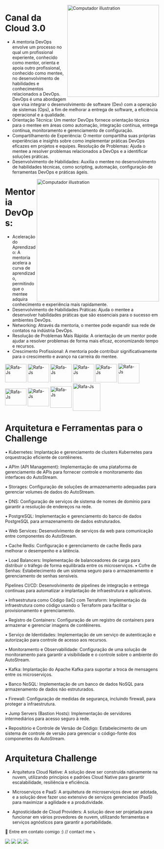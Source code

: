 
</p>
   
<img src="https://user-images.githubusercontent.com/91704169/267197442-2deeb92a-0ef5-46ae-bbe2-69fcaabfdad6.png" min-width="300px" max-width="300px" width="300px" align="right" alt="Computador illustration">

 </p>

 # Canal da Cloud 3.0
 
- A mentoria DevOps envolve um processo no qual um profissional experiente, conhecido como mentor, orienta e apoia outro profissional, conhecido como mentee, no desenvolvimento de habilidades e conhecimentos relacionados a DevOps. DevOps é uma abordagem que visa integrar o desenvolvimento de software (Dev) com a operação de sistemas (Ops), a fim de melhorar a entrega de software, a eficiência operacional e a qualidade.
- Orientação Técnica: Um mentor DevOps fornece orientação técnica para o mentee em áreas como automação, integração contínua,
entrega contínua, monitoramento e gerenciamento de configuração.
- Compartilhamento de Experiência: O mentor compartilha suas próprias experiências e insights sobre como implementar práticas DevOps eficazes em projetos e equipes.
Resolução de Problemas: Ajuda o mentee a resolver problemas relacionados a DevOps e a identificar soluções práticas.
- Desenvolvimento de Habilidades: Auxilia o mentee no desenvolvimento de habilidades técnicas, como scripting, automação,
configuração de ferramentas DevOps e práticas ágeis.
</p>
   
<img src="https://user-images.githubusercontent.com/91704169/267198556-1e686df9-b54c-4113-aed3-b8672b6fb62d.png" min-width="400px" max-width="400px" width="400px" align="right" alt="Computador illustration">

 </p>

# Mentoria DevOps:

- Aceleração do Aprendizado: A mentoria acelera a curva de aprendizado, permitindo que o mentee adquira conhecimento e experiência mais rapidamente.
- Desenvolvimento de Habilidades Práticas: Ajuda o mentee a desenvolver habilidades práticas que são essenciais para o sucesso em ambientes DevOps.
- Networking: Através da mentoria, o mentee pode expandir sua rede de contatos na indústria DevOps.
- Resolução de Problemas Mais Rápida: A orientação de um mentor pode ajudar a resolver problemas de forma mais eficaz, economizando tempo e recursos.
- Crescimento Profissional: A mentoria pode contribuir significativamente para o crescimento e avanço na carreira do mentee.
</p>

<p align="left">
         
<img align="center" alt="Rafa-Js" height="60" width="70" src="https://cdn.jsdelivr.net/gh/devicons/devicon/icons/docker/docker-original-wordmark.svg" />
<img align="center" alt="Rafa-Js" height="60" width="70" src="https://cdn.jsdelivr.net/gh/devicons/devicon/icons/putty/putty-original.svg" />
<img align="center" alt="Rafa-Js" height="60" width="70" src="https://user-images.githubusercontent.com/91704169/190546385-e769a76d-f66b-4a68-aae8-2b4a159284be.png" />
<img align="center" alt="Rafa-Js" height="60" width="70" src="https://user-images.githubusercontent.com/91704169/191961752-ad1d9b23-fa5a-4ccf-bbf3-0689bf54b0bf.png" />
<img align="center" alt="Rafa-Js" height="60" width="70" src="https://user-images.githubusercontent.com/91704169/191962476-7c082743-5de4-4e82-9335-2b1ae1f3603d.png"/>
<img align="center" alt="Rafa-Js" height="65" width="70" src="https://user-images.githubusercontent.com/91704169/191870517-db3bd422-fd43-499b-853e-c4028cde474d.png"/>

<img align="center" alt="Rafa-Js" height="55" width="70" src="https://camo.githubusercontent.com/2582ec2237a3a1fbd34e9b57332b72be27a7facb32abe7c2335e5f86e5f457a8/68747470733a2f2f63646e2e6a7364656c6976722e6e65742f67682f64657669636f6e732f64657669636f6e2f69636f6e732f6d7973716c2f6d7973716c2d6f726967696e616c2e737667"/>
<img align="center" alt="Rafa-Js" height="60" width="70" src="https://user-images.githubusercontent.com/91704169/211868831-c7a5f64d-04d9-461f-b7c0-d665f9d67eed.png"/>
<img align="center" alt="Rafa-Js" height="70" width="70" src="https://user-images.githubusercontent.com/91704169/211866642-5ec6294b-cb91-4473-9849-e115d15a001d.png" />  
<img align="center" alt="Rafa-Js" height="90" width="90" src="https://user-images.githubusercontent.com/91704169/267420917-3e875b49-4219-491d-b48e-b72fc94fa2e4.png" />  


# Arquitetura e Ferramentas para o Challenge 

• Kubernetes: Implantação e gerenciamento de clusters Kubernetes para orquestração eficiente de contêineres. </p>

• APIm (API Management): Implementação de uma plataforma de 
gerenciamento de APIs para fornecer controle e monitoramento das 
interfaces do AutoStream.</p>

• Storages: Configuração de soluções de armazenamento adequadas para 
gerenciar volumes de dados do AutoStream.</p>

• DNS: Configuração de serviços de sistema de nomes de domínio para 
garantir a resolução de endereços na rede.</p>

• PostgreSQL: Implementação e gerenciamento do banco de dados 
PostgreSQL para armazenamento de dados estruturados.</p>

• Web Services: Desenvolvimento de serviços da web para comunicação 
entre componentes do AutoStream.</p>

• Cache Redis: Configuração e gerenciamento de cache Redis para 
melhorar o desempenho e a latência. </p>

• Load Balancers: Implementação de balanceadores de carga para
distribuir o tráfego de forma equilibrada entre os microserviços.
• Cofre de Senhas: Estabelecimento de um sistema seguro para o 
armazenamento e gerenciamento de senhas sensíveis. </p>


Pipelines CI/CD: Desenvolvimento de pipelines de integração e entrega 
contínuas para automatizar a implantação de infraestrutura e aplicativos.


• Infraestrutura como Código (IaC) com Terraform: Implementação da 
infraestrutura como código usando o Terraform para facilitar o 
provisionamento e gerenciamento.</p>

• Registro de Containers: Configuração de um registro de containers para 
armazenar e gerenciar imagens de contêineres.</p>

• Serviço de Identidades: Implementação de um serviço de autenticação e 
autorização para controle de acesso aos recursos.</p>

• Monitoramento e Observabilidade: Configuração de uma solução de 
monitoramento para garantir a visibilidade e o controle sobre o ambiente 
do AutoStream.</p>

• Kafka: Implantação do Apache Kafka para suportar a troca de 
mensagens entre os microserviços.</p>

• Banco NoSQL: Implementação de um banco de dados NoSQL para 
armazenamento de dados não estruturados.</p>

• Firewall: Configuração de medidas de segurança, incluindo firewall, para 
proteger a infraestrutura.</p>

• Jump Servers (Bastion Hosts): Implementação de servidores intermediários 
para acesso seguro à rede.</p>

• Repositório e Controle de Versão de Código: Estabelecimento de um 
sistema de controle de versão para gerenciar o código-fonte dos 
componentes do AutoStream.

#  Arquitetura Challenge 

- Arquitetura Cloud Native: A solução deve ser construída nativamente na 
nuvem, utilizando princípios e padrões Cloud Native para garantir 
escalabilidade, resiliência e eficiência.

- Microserviços e PaaS: A arquitetura de microserviços deve ser adotada, e 
a solução deve fazer uso extensivo de serviços gerenciados (PaaS) para 
maximizar a agilidade e a produtividade.

- Agnosticidade de Cloud Providers: A solução deve ser projetada para 
funcionar em vários provedores de nuvem, utilizando ferramentas e 
serviços agnósticos para garantir a portabilidade.
   
🎯 Entre em contato comigo :) // contact me ⤵
</p>

<p align="left">
  <a href="mailto:brunosantosc1@gmail.com" alt="Gmail">
  <img src="https://img.shields.io/badge/-Gmail-%23333?style=for-the-badge&logo=gmail&logoColor=white" target="_blank"></a>
  <a href="https://www.linkedin.com/in/brunosantos88" target="_blank"><img src="https://img.shields.io/badge/-LinkedIn-%230077B5?style=for-the-badge&logo=linkedin&logoColor=white" target="_blank"></a>
   <a href="https://wa.me/+5513991353329" target="_blank">
   <img src="https://img.shields.io/badge/WhatsApp-25D366?style=for-the-badge&logo=whatsapp&logoColor=white"></a>
   <a href="https://t.me/BrunoSantos88" target="_blank"><img src="https://img.shields.io/badge/Telegram-2CA5E0?style=for-the-badge&logo=telegram&logoColor=white"     target="_blank"></a>  </p>



